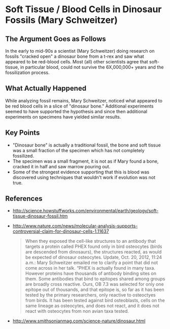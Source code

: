 # Soft Tissue / Blood Cells in Dinosaur Fossils (Mary Schweitzer)

## The Argument Goes as Follows

In the early to mid-90s a scientist (Mary Schweitzer) doing research on fossils "cracked open" a dinosaur bone from a t-rex and saw what appeared to be red-blood cells.  Most (all) other scientists agree that soft-tissue, in particular blood, could not survive the 6X,000,000+ years and the fossilization process.

## What Actually Happened

While analyzing fossil remains, Mary Schweitzer, noticed what appeared to be red blood cells in a slice of "dinosaur bone."  Additional experiments seemed to have supported the hypothesis and since then additional experiments on specimens have yielded similar results.

## Key Points

- "Dinosaur bone" is actually a traditional fossil, the bone and soft tissue was a small fraction of the specimen which has not completely fossilized.
- The specimen was a small fragment, it is not as if Mary found a bone, cracked it in half and saw marrow pouring out.
- Some of the strongest evidence supporting that this is blood was discovered using techniques that wouldn't work if evolution was not true.

## References

- http://science.howstuffworks.com/environmental/earth/geology/soft-tissue-dinosaur-fossil.htm

- http://www.nature.com/news/molecular-analysis-supports-controversial-claim-for-dinosaur-cells-1.11637

	> When they exposed the cell-like structures to an antibody that targets a protein called PHEX found only in bird osteocytes (birds are descended from dinosaurs), the structures reacted, as would be expected of dinosaur osteocytes.  Update, Oct. 20, 2012, 11:24 a.m.: Mary Schweitzer emailed me to clarify a point that did not come across in her talk. “PHEX is actually found in many taxa. However proteins have thousands of antibody binding sites on them. Some antibodies that bind to epitopes shared among groups are broadly cross reactive. Ours, OB 7.3 was selected for only one epitope out of thousands, and that epitope is, so far as it has been tested by the primary researchers, only reactive to osteoctyes from birds. It has been tested against bird osteoblasts, cells on the same lineage as osteocytes, and does not react, and it does not react with osteocytes from non avian taxa tested.

- http://www.smithsonianmag.com/science-nature/dinosaur.html

